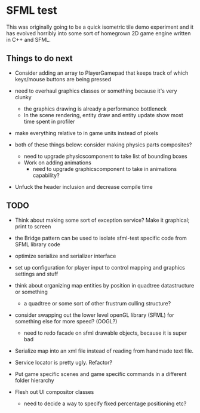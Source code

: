 SFML test
=========

This was originally going to be a quick isometric tile demo experiment and it has evolved horribly into some sort of homegrown 2D game engine written in C++ and SFML.

Things to do next
-----------------
* Consider adding an array to PlayerGamepad that keeps track of which keys/mouse buttons
   are being pressed

* need to overhaul graphics classes or something because it's very clunky
   * the graphics drawing is already a performance bottleneck
   * In the scene rendering, entity draw and entity update show most time spent in profiler

* make everything relative to in game units instead of pixels

* both of these things below: consider making physics parts composites?
   * need to upgrade physicscomponent to take list of bounding boxes
   * Work on adding animations
      * need to upgrade graphicscomponent to take in animations capability?

* Unfuck the header inclusion and decrease compile time

TODO
----
* Think about making some sort of exception service? Make it graphical; print to screen
 
* the Bridge pattern can be used to isolate sfml-test specific code from SFML library code

* optimize serialize and serializer interface

* set up configuration for player input to control mapping and graphics settings and stuff

* think about organizing map entities by position in quadtree datastructure or something
   * a quadtree or some sort of other frustrum culling structure?

* consider swapping out the lower level openGL library (SFML) for something else for more speed? (OOGL?)
   * need to redo facade on sfml drawable objects, because it is super bad

* Serialize map into an xml file instead of reading from handmade text file.

* Service locator is pretty ugly. Refactor?

* Put game specific scenes and game specific commands in a different folder hierarchy

* Flesh out UI compositor classes
   * need to decide a way to specify fixed percentage positioning etc?
